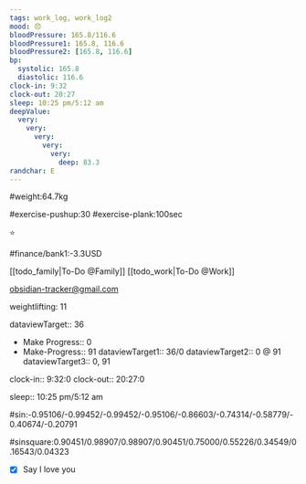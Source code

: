 ```yaml
---
tags: work_log, work_log2
mood: 😞
bloodPressure: 165.8/116.6
bloodPressure1: 165.8, 116.6
bloodPressure2: [165.8, 116.6]
bp:
  systolic: 165.8
  diastolic: 116.6
clock-in: 9:32
clock-out: 20:27
sleep: 10:25 pm/5:12 am
deepValue:
  very:
    very:
      very:
        very:
          very:
            deep: 83.3
randchar: E
---
```


#weight:64.7kg

#exercise-pushup:30
#exercise-plank:100sec

⭐

#finance/bank1:-3.3USD

[[todo_family|To-Do @Family]]
[[todo_work|To-Do @Work]]

obsidian-tracker@gmail.com

weightlifting: 11

dataviewTarget:: 36

- Make Progress:: 0
- Make-Progress:: 91
  dataviewTarget1:: 36/0
  dataviewTarget2:: 0 @ 91
  dataviewTarget3:: 0, 91

clock-in:: 9:32:0
clock-out:: 20:27:0

sleep:: 10:25 pm/5:12 am

#sin:-0.95106/-0.99452/-0.99452/-0.95106/-0.86603/-0.74314/-0.58779/-0.40674/-0.20791

#sinsquare:0.90451/0.98907/0.98907/0.90451/0.75000/0.55226/0.34549/0.16543/0.04323

- [x] Say I love you
